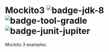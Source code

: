 # Mockito3 ![badge-jdk-8] ![badge-tool-gradle] ![badge-junit-jupiter]
Mockito 3 examples.

[badge-jdk-8]: https://img.shields.io/badge/jdk-8-lightgray.svg "JDK-8" 
[badge-tool-gradle]: https://img.shields.io/badge/tool-gradle-blue.svg "Gradle wrapper included"
[badge-junit-jupiter]: https://img.shields.io/badge/junit-platform-brightgreen.svg "JUnit Jupiter Engine"
